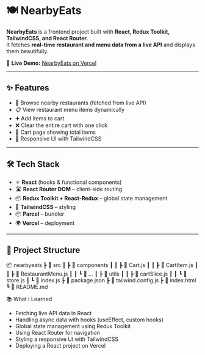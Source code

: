 # 🍽️ NearbyEats

**NearbyEats** is a frontend project built with **React, Redux Toolkit, TailwindCSS, and React Router**.  
It fetches **real-time restaurant and menu data from a live API** and displays them beautifully.

🚀 **Live Demo:** [NearbyEats on Vercel](https://nearbyeats.vercel.app/)

---

## ✨ Features

- 📍 Browse nearby restaurants (fetched from live API)
- 📋 View restaurant menu items dynamically
- ➕ Add items to cart
- ❌ Clear the entire cart with one click
- 🛒 Cart page showing total items
- 🎨 Responsive UI with TailwindCSS

---

## 🛠️ Tech Stack

- ⚛️ **React** (hooks & functional components)
- 🛣️ **React Router DOM** – client-side routing
- 📦 **Redux Toolkit + React-Redux** – global state management
- 🎨 **TailwindCSS** – styling
- 📦 **Parcel** – bundler
- 🌍 **Vercel** – deployment

---

## 📂 Project Structure

📦 nearbyeats
┣ 📂 src
┃ ┣ 📂 components
┃ ┃ ┣ 📜 Cart.js
┃ ┃ ┣ 📜 CartItem.js
┃ ┃ ┣ 📜 RestaurantMenu.js
┃ ┃ ┗ 📜 ...
┃ ┣ 📂 utils
┃ ┃ ┣ 📜 cartSlice.js
┃ ┃ ┗ 📜 store.js
┃ ┗ 📜 index.js
┣ 📜 package.json
┣ 📜 tailwind.config.js
┣ 📜 index.html
┗ 📜 README.md

📚 What I Learned

- Fetching live API data in React
- Handling async data with hooks (useEffect, custom hooks)
- Global state management using Redux Toolkit
- Using React Router for navigation
- Styling a responsive UI with TailwindCSS
- Deploying a React project on Vercel

